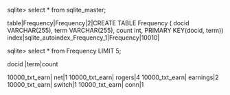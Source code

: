 sqlite> select * from sqlite_master;

table|Frequency|Frequency|2|CREATE TABLE Frequency (
docid VARCHAR(255),
term VARCHAR(255),
count int,
PRIMARY KEY(docid, term))
index|sqlite_autoindex_Frequency_1|Frequency|10010|

sqlite> select * from Frequency LIMIT 5;

docid         |term|count

10000_txt_earn| net|1
10000_txt_earn| rogers|4
10000_txt_earn| earnings|2
10000_txt_earn| switch|1
10000_txt_earn| conn|1
